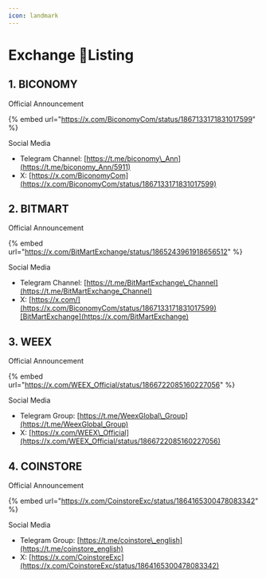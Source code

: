 ```yaml
---
icon: landmark
---
```


# Exchange Listing

## 1. BICONOMY

Official Announcement

{% embed url="https://x.com/BiconomyCom/status/1867133171831017599" %}

Social Media

* Telegram Channel: [https://t.me/biconomy\_Ann](https://t.me/biconomy_Ann/5911)
* X: [https://x.com/BiconomyCom](https://x.com/BiconomyCom/status/1867133171831017599)

## 2. BITMART

Official Announcement

{% embed url="https://x.com/BitMartExchange/status/1865243961918656512" %}

Social Media

* Telegram Channel: [https://t.me/BitMartExchange\_Channel](https://t.me/BitMartExchange_Channel)
* X: [https://x.com/](https://x.com/BiconomyCom/status/1867133171831017599)[BitMartExchange](https://x.com/BitMartExchange)

## 3. WEEX

Official Announcement

{% embed url="https://x.com/WEEX_Official/status/1866722085160227056" %}

Social Media

* Telegram Group: [https://t.me/WeexGlobal\_Group](https://t.me/WeexGlobal_Group)
* X: [https://x.com/WEEX\_Official](https://x.com/WEEX_Official/status/1866722085160227056)

## 4. COINSTORE

Official Announcement

{% embed url="https://x.com/CoinstoreExc/status/1864165300478083342" %}

Social Media

* Telegram Group: [https://t.me/coinstore\_english](https://t.me/coinstore_english)
* X: [https://x.com/CoinstoreExc](https://x.com/CoinstoreExc/status/1864165300478083342)
